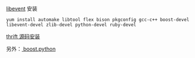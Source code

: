 

[libevent](http://www.cnblogs.com/linjiqin/p/6943927.html) 安装

```
yum install automake libtool flex bison pkgconfig gcc-c++ boost-devel libevent-devel zlib-devel python-devel ruby-devel
```

[thrift 源码安装](http://thrift.apache.org/lib/cpp)



另外：[ boost.python](https://blog.csdn.net/ccat/article/details/534748)

